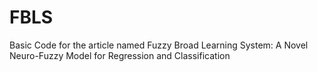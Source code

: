 # FBLS
Basic Code for the article named Fuzzy Broad Learning System: A Novel  Neuro-Fuzzy Model for Regression  and Classification
